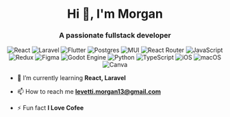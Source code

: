 <h1 align="center">Hi 👋, I'm Morgan</h1>
<h3 align="center">A passionate fullstack developer</h3>


<div align="center">

   ![React](https://img.shields.io/badge/react-%2320232a.svg?style=for-the-badge&logo=react&logoColor=%2361DAFB)
   ![Laravel](https://img.shields.io/badge/laravel-%23FF2D20.svg?style=for-the-badge&logo=laravel&logoColor=white)
   ![Flutter](https://img.shields.io/badge/Flutter-%2302569B.svg?style=for-the-badge&logo=Flutter&logoColor=white)
   ![Postgres](https://img.shields.io/badge/postgres-%23316192.svg?style=for-the-badge&logo=postgresql&logoColor=white)
   ![MUI](https://img.shields.io/badge/MUI-%230081CB.svg?style=for-the-badge&logo=mui&logoColor=white)
   ![React Router](https://img.shields.io/badge/React_Router-CA4245?style=for-the-badge&logo=react-router&logoColor=white)
   ![JavaScript](https://img.shields.io/badge/javascript-%23323330.svg?style=for-the-badge&logo=javascript&logoColor=%23F7DF1E)
   ![Redux](https://img.shields.io/badge/redux-%23593d88.svg?style=for-the-badge&logo=redux&logoColor=white)
   ![Figma](https://img.shields.io/badge/figma-%23F24E1E.svg?style=for-the-badge&logo=figma&logoColor=white)
   ![Godot Engine](https://img.shields.io/badge/GODOT-%23FFFFFF.svg?style=for-the-badge&logo=godot-engine)
   ![Python](https://img.shields.io/badge/python-3670A0?style=for-the-badge&logo=python&logoColor=ffdd54)
   ![TypeScript](https://img.shields.io/badge/typescript-%23007ACC.svg?style=for-the-badge&logo=typescript&logoColor=white)
   ![iOS](https://img.shields.io/badge/iOS-000000?style=for-the-badge&logo=ios&logoColor=white)
   ![macOS](https://img.shields.io/badge/mac%20os-000000?style=for-the-badge&logo=macos&logoColor=F0F0F0)
   ![Canva](https://img.shields.io/badge/Canva-%2300C4CC.svg?style=for-the-badge&logo=Canva&logoColor=white)
   
   
</div>


- 🌱 I’m currently learning **React, Laravel**

- 📫 How to reach me **levetti.morgan13@gmail.com**

- ⚡ Fun fact **I Love Cofee**



